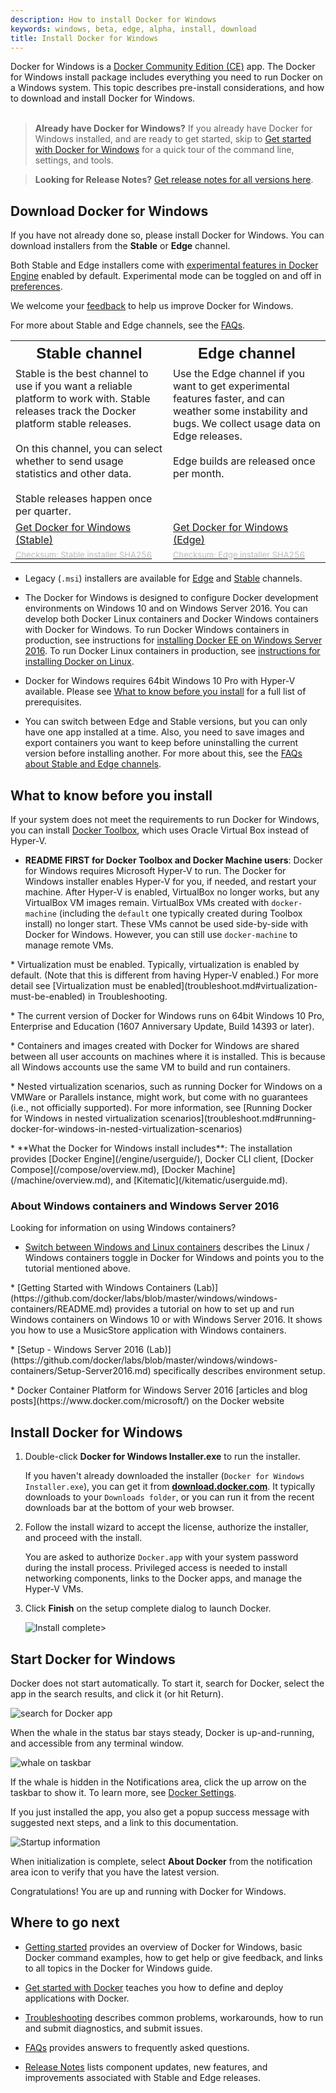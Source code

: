 ```yaml
---
description: How to install Docker for Windows
keywords: windows, beta, edge, alpha, install, download
title: Install Docker for Windows
---
```


Docker for Windows is a [Docker Community Edition
(CE)](https://www.docker.com/community-edition) app. The Docker for Windows
install package includes everything you need to run Docker on a Windows system.
This topic describes pre-install considerations, and how to download and install
Docker for Windows.<br><br>

> **Already have Docker for Windows?**
> If you already have Docker for
Windows installed, and are ready to get started, skip to
[Get started with Docker for Windows](index.md) for a quick tour of
the command line, settings, and tools.

>**Looking for Release Notes?** [Get release notes for all
versions here](release-notes.md).

## Download Docker for Windows

If you have not already done so, please install Docker for Windows. You can
download installers from the **Stable** or **Edge** channel.

Both Stable and Edge installers come with <a
href="https://github.com/docker/cli/blob/master/experimental/README.md">
experimental features in Docker Engine</a> enabled by default. Experimental mode can be toggled on and off in [preferences](/docker-for-windows/index.md#daemon-experimental-mode).

We welcome your
[feedback](/docker-for-windows/index.md#giving-feedback-and-getting-help) to help us improve Docker for Windows.

For more about Stable and Edge channels, see the
[FAQs](/docker-for-windows/faqs.md#questions-about-stable-and-edge-channels).

<table style="width:100%">
  <tr>
    <th style="font-size: x-large; font-family: arial">Stable channel</th>
    <th style="font-size: x-large; font-family: arial;">Edge channel</th>
  </tr>
  <tr valign="top">
    <td width="33%">Stable is the best channel to use if you want a reliable platform to work with. Stable releases track the Docker platform stable releases.<br><br>
   On this channel, you can select whether to send usage statistics and other data. <br><br>Stable releases happen once per quarter.
    </td>
    <td width="33%">Use the Edge channel if you want to get experimental features faster, and can weather some instability and bugs. We collect usage data on Edge releases. <br><br>Edge builds are released once per month.
    </td>
  </tr>
  <tr valign="top">
    <td width="33%">
      <a class="button outline-btn" href="https://download.docker.com/win/stable/Docker%20for%20Windows%20Installer.exe">Get Docker for Windows (Stable)</a>
    </td>
    <td width="33%">
      <a class="button outline-btn" href="https://download.docker.com/win/edge/Docker%20for%20Windows%20Installer.exe">Get Docker for Windows (Edge)</a>
    </td>
  </tr>
  <tr valign="top">
    <td width="33%"><a href="https://download.docker.com/win/stable/Docker%20for%20Windows%20Installer.exe.sha256sum"><font color="#BDBDBD" size="-1">Checksum: Stable installer SHA256</font></a>
  </td>
    <td width="33%"><a href="https://download.docker.com/win/edge/Docker%20for%20Windows%20Installer.exe.sha256sum"><font color="#BDBDBD" size="-1">Checksum: Edge installer SHA256</font></a>
    </td>
  </tr>
</table>

* Legacy (`.msi`) installers are available for [Edge](https://download.docker.com/win/edge/InstallDocker.msi) and [Stable](https://download.docker.com/win/stable/InstallDocker.msi) channels.

* The Docker for Windows is designed to configure Docker development environments on Windows 10 and on Windows Server 2016. You can develop both Docker Linux containers and Docker Windows containers with Docker for Windows. To run Docker Windows containers in production, see instructions for [installing Docker EE on Windows Server 2016](/engine/installation/windows/docker-ee.md). To run Docker Linux containers in production, see [instructions for installing Docker on Linux](/engine/installation/index.md).

* Docker for Windows requires 64bit Windows 10 Pro with Hyper-V available. Please see [What to know before you install](/docker-for-windows/install.md#what-to-know-before-you-install) for a full list
of prerequisites.

* You can switch between Edge and Stable versions, but you can only have one
   app installed at a time. Also, you need to save images and export
   containers you want to keep before uninstalling the current version before
   installing another. For more about this, see the [FAQs about Stable and Edge
   channels](/docker-for-windows/faqs.md#questions-about-stable-and-edge-channels).

##  What to know before you install

If your system does not meet the requirements to run Docker for Windows, you can install
[Docker Toolbox](/toolbox/overview.md), which uses Oracle Virtual Box instead of
Hyper-V.

* **README FIRST for Docker Toolbox and Docker Machine users**: Docker for Windows requires Microsoft Hyper-V to run.  The Docker for Windows installer enables Hyper-V for you, if needed, and restart your machine. After Hyper-V is
enabled, VirtualBox no longer works, but any VirtualBox VM images
remain. VirtualBox VMs created with `docker-machine` (including the `default`
one typically created during Toolbox install) no longer start. These VMs
cannot be used side-by-side with Docker for Windows. However, you can still use
`docker-machine` to manage remote VMs.
<p />
* Virtualization must be enabled. Typically, virtualization is enabled by default. (Note that this is different from having Hyper-V enabled.) For more
detail see [Virtualization must be
enabled](troubleshoot.md#virtualization-must-be-enabled) in Troubleshooting.
<p />
* The current version of Docker for Windows runs on 64bit Windows 10 Pro, Enterprise and Education (1607 Anniversary Update, Build 14393 or later).
<p />
* Containers and images created with Docker for Windows are shared between all user accounts on machines where it is installed. This is because all
Windows accounts use the same VM to build and run containers.
<p />
* Nested virtualization scenarios, such as running Docker for Windows
on a VMWare or Parallels instance, might work, but come with no
guarantees (i.e., not officially supported). For more information, see
[Running Docker for Windows in nested virtualization scenarios](troubleshoot.md#running-docker-for-windows-in-nested-virtualization-scenarios)
<p />
* **What the Docker for Windows install includes**: The installation provides [Docker Engine](/engine/userguide/), Docker CLI client, [Docker Compose](/compose/overview.md), [Docker Machine](/machine/overview.md), and [Kitematic](/kitematic/userguide.md).

### About Windows containers and Windows Server 2016

Looking for information on using Windows containers?

* [Switch between Windows and Linux containers](/docker-for-windows/index.md#switch-between-windows-and-linux-containers) describes the Linux / Windows containers toggle in Docker for Windows and points you to the tutorial mentioned above.
<p />
* [Getting Started with Windows Containers (Lab)](https://github.com/docker/labs/blob/master/windows/windows-containers/README.md)
provides a tutorial on how to set up and run Windows containers on Windows 10 or
with Windows Server 2016. It shows you how to use a MusicStore application with
Windows containers.
<p />
* [Setup - Windows Server 2016 (Lab)](https://github.com/docker/labs/blob/master/windows/windows-containers/Setup-Server2016.md) specifically describes environment setup.
<p />
* Docker Container Platform for Windows Server 2016 [articles and blog posts](https://www.docker.com/microsoft/) on the Docker website

## Install Docker for Windows

1. Double-click **Docker for Windows Installer.exe** to run the installer.

    If you haven't already downloaded the installer (`Docker for Windows Installer.exe`), you can get it from
    [**download.docker.com**](https://download.docker.com/win/stable/Docker%20for%20Windows%20Installer.exe).
    It typically downloads to your `Downloads folder`, or you can run it from the recent downloads bar at the
    bottom of your web browser.

2. Follow the install wizard to accept the license, authorize the installer, and proceed with the install.

    You are asked to authorize `Docker.app` with your system password during the install process.
    Privileged access is needed to install networking components, links to the Docker apps, and manage the
    Hyper-V VMs.

3. Click **Finish** on the setup complete dialog to launch Docker.

    ![Install complete>](/docker-for-windows/images/installer-finishes.png)

## Start Docker for Windows

Docker does not start automatically. To start it, search for Docker, select the
app in the search results, and click it (or hit Return).

![search for Docker app](/docker-for-windows/images/docker-app-search.png)

When the whale in the status bar stays steady, Docker is up-and-running, and
accessible from any terminal window.

![whale on taskbar](/docker-for-windows/images/whale-taskbar-circle.png)

If the whale is hidden in the Notifications area, click the up arrow on the
taskbar to show it. To learn more, see [Docker Settings](/docker-for-windows/index.md#docker-settings).

If you just installed the app, you also get a popup success message with
suggested next steps, and a link to this documentation.

![Startup information](/docker-for-windows/images/win-install-success-popup-cloud.png)

When initialization is complete, select **About Docker** from the notification
area icon to verify that you have the latest version.

Congratulations! You are up and running with Docker for Windows.

## Where to go next

* [Getting started](index.md) provides an overview of Docker for Windows,
basic Docker command examples, how to get help or give feedback, and
links to all topics in the Docker for Windows guide.

* [Get started with Docker](/get-started/) teaches you how to define and deploy
applications with Docker.

* [Troubleshooting](troubleshoot.md) describes common problems,
workarounds, how to run and submit diagnostics, and submit issues.

* [FAQs](faqs.md) provides answers to frequently asked questions.

* [Release Notes](release-notes.md) lists component updates, new features, and improvements associated with Stable and Edge releases.
